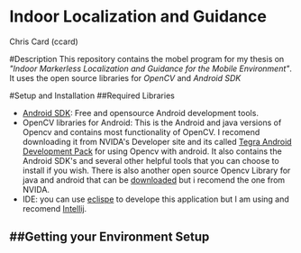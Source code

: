 Indoor Localization and Guidance
================================
Chris Card (ccard)

#Description
This repository contains the mobel program for my thesis on *"Indoor Markerless Localization and Guidance for the Mobile Environment"*.  It uses the open source libraries for *OpenCV* and *Android SDK*

#Setup and Installation
##Required Libraries
 - [Android SDK](https://developer.android.com/sdk/installing/index.html): Free and opensource Android development tools.
 - OpenCV libraries for Android: This is the Android and java versions of Opencv and contains most functionality of OpenCV.  I recomend downloading it from NVIDA's Developer site and its called [Tegra Android Development Pack](https://developer.nvidia.com/tegra-resources) for using Opencv with android. It also contains the Android SDK's and several other helpful tools that you can choose to install if you wish. There is also another open source Opencv Library for java and android that can be [downloaded](http://sourceforge.net/projects/opencvlibrary/files/opencv-android/2.4.4/) but i recomend the one from NVIDA.
 - IDE: you can use [eclispe](https://www.eclipse.org/) to develope this application but I am using and recomend [Intellij](http://www.jetbrains.com/idea/).

##Getting your Environment Setup
-